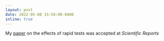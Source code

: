 ```yaml
---
layout: post
date: 2022-05-08 15:59:00-0400
inline: true
---
```


My [paper](https://arxiv.org/abs/2106.11129) on the effects of rapid tests was accepted
at *Scientific Reports*